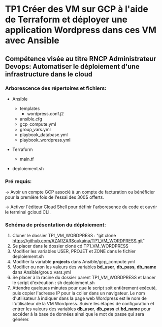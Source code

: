 # **TP1 Créer des VM sur GCP à l'aide de Terraform et déployer une application Wordpress dans ces VM avec Ansible**

## **Compétence visée au titre RNCP Administrateur Devops: Automatiser le déploiement d'une infrastructure dans le cloud**

### **Arborescence des répertoires et fichiers:** 

* Ansible  
  - templates  
    - wordpress.conf.j2
  - ansible.cfg
  - gcp_compute.yml
  -  group_vars.yml
  - playbook_database.yml
  - playbook_wordpress.yml  
 
* Terraform  
  - main.tf  

* deploiement.sh  

### **Pré requis:**

-> Avoir un compte GCP associé à un compte de facturation ou bénéficier
pour la première fois de l'essai des 300$ offerts.  

-> Activer l'éditeur Cloud Shell pour définir l'arboresence du code 
et ouvrir le terminal gcloud CLI.  

### **Schéma de présentation du déploiement:** 
1. Cloner le dossier TP1_VM_WORDPRESS : "git clone https://github.com/AZARZARSoukaina/TP1_VM_WORDPRESS.git"
2. Se placer dans le dossier cloné cd TP1_VM_WORDPRESS
3. Modifier les variables USER, PROJET et ZONE dans le fichier deploiement.sh
4. Modifier la variable **projects** dans Ansible/gcp_compute.yml 
5. Modifier ou non les valeurs des variables **bd_user**, **db_pass**, **db_name** dans Ansible/group_vars.yml 
6. Se placer à la racine du dossier parent TP1_VM_WORDPRESS et lancer le script d'exécution : sh deploiement.sh
7. Attendre quelques minutes pour que le script soit entièrement exécuté, puis copier l'adresse IP pour la coller dans un navigateur. Le nom d'utilisateur à indiquer dans la page web Wordpress est le nom de l'utilisateur de la VM Wordpress. 
Suivre les étapes de configuration et entrer les valeurs des variables **db_user**, **db_pass** et **bd_name** pour accéder à la base de données ainsi que le mot de passe qui sera générer. 





